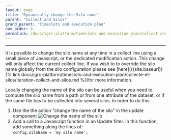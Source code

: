 ```yaml
---
layout: page
title: "Dynamically change the Silo name"
parent: "Collect and Silos"
grand_parent: "Timeslots and execution plan"
nav_order: 4
permalink: /docs/igrc-platform/timeslots-and-execution-plan/collect-and-silos/dynamically-change-silo-name/
---
```

---

It is possible to change the silo name at any time in a collect line using a small piece of Javascript, or the dedicated modification action. This change will only affect the current collect line. If you wish to to override the silo name globally from the silo configuration please see [here]({{site.baseurl}}{% link docs/igrc-platform/timeslots-and-execution-plan/collecte-et-silos/iteration-collect-and-silos.md %})for more information.    

Locally changing the name of the silo can be useful when you need to compute the silo name from a path or from one attribute of the dataset, or if the same file has to be collected into several silos. In order to do this:     

1. Use the the action "change the name of the silo" in the update component
![Change the name of the silo]({{site.baseurl}}/docs/igrc-platform/timeslots-and-execution-plan/collecte-et-silos/images/silo_name.png "Change the name of the silo")            
2. Add a call to a Javascript function in an Update filter. In this function, add something along the lines of:    
`config.siloName = 'my silo name';`   
